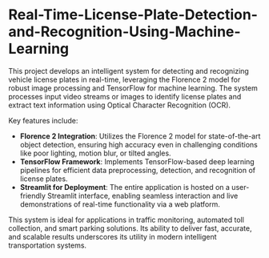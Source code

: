 # Real-Time-License-Plate-Detection-and-Recognition-Using-Machine-Learning

This project develops an intelligent system for detecting and recognizing vehicle license plates in real-time, leveraging the Florence 2 model for robust image processing and TensorFlow for machine learning. The system processes input video streams or images to identify license plates and extract text information using Optical Character Recognition (OCR).  

Key features include:  
- **Florence 2 Integration**: Utilizes the Florence 2 model for state-of-the-art object detection, ensuring high accuracy even in challenging conditions like poor lighting, motion blur, or tilted angles.  
- **TensorFlow Framework**: Implements TensorFlow-based deep learning pipelines for efficient data preprocessing, detection, and recognition of license plates.  
- **Streamlit for Deployment**: The entire application is hosted on a user-friendly Streamlit interface, enabling seamless interaction and live demonstrations of real-time functionality via a web platform.  

This system is ideal for applications in traffic monitoring, automated toll collection, and smart parking solutions. Its ability to deliver fast, accurate, and scalable results underscores its utility in modern intelligent transportation systems.
